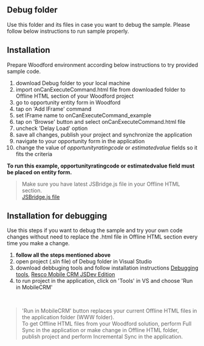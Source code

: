 ## Debug folder

Use this folder and its files in case you want to debug the sample.
Please follow below instructions to run sample properly.

## Installation

Prepare Woodford environment according below instructions to try provided sample code.

1. download Debug folder to your local machine
2. import onCanExecuteCommand.html file from downloaded folder to Offline HTML section of your Woodford project
3. go to opportunity entity form in Woodford
4. tap on 'Add IFrame' command
5. set IFrame name to onCanExecuteCommand_example
6. tap on 'Browse' button and select onCanExecuteCommand.html file
7. uncheck 'Delay Load' option
8. save all changes, publish your project and synchronize the application
9. navigate to your opportunity form in the application
10. change the value of *opportunityratingcode* or *estimatedvalue* fields so it fits the criteria

**To run this example, opportunityratingcode or estimatedvalue field must be placed on entity form.**

> Make sure you have latest JSBridge.js file in your Offline HTML section.
<br />[JSBridge.js file](https://github.com/Resconet/JSBridge/blob/master/src/JSBridge.js)

## Installation for debugging

Use this steps if you want to debug the sample and try your own code changes without need to replace the .html file in Offline HTML section every time you make a change.

1. **follow all the steps mentioned above**
2. open project (.sln file) of Debug folder in Visual Studio
3. download debbuging tools and follow installation instructions [Debugging tools](https://github.com/Resconet/JSBridge/tree/master/tools), [Resco Mobile CRM JSDev Edition](https://github.com/Resconet/JSBridge/tree/master/MobileCRM)
4. to run project in the application, click on 'Tools' in VS and choose 'Run in MobileCRM'
<br />

> 'Run in MobileCRM' button replaces your current Offline HTML files in the application folder (WWW folder).
<br />To get Offline HTML files from your Woodford solution, perform Full Sync in the application or make change in Offline HTML folder, publish project and perform Incremental Sync in the application.
